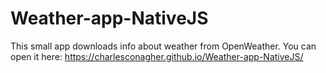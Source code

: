 # Weather-app-NativeJS
This small app downloads info about weather from OpenWeather.
You can open it here: https://charlesconagher.github.io/Weather-app-NativeJS/
